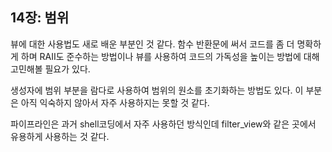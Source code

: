 ## 14장: 범위

뷰에 대한 사용법도 새로 배운 부분인 것 같다. 함수 반환문에 써서 코드를 좀 더 명확하게 하며 RAII도 준수하는 방법이나 뷰를 사용하여 코드의 가독성을 높이는 방법에 대해 고민해볼 필요가 있다.

생성자에 범위 부분을 람다로 사용하여 범위의 원소를 초기화하는 방법도 있다. 이 부분은 아직 익숙하지 않아서 자주 사용하지는 못할 것 같다.

파이프라인은 과거 shell코딩에서 자주 사용하던 방식인데 filter_view와 같은 곳에서 유용하게 사용하는 것 같다.
